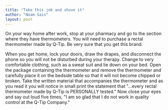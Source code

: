 ```yaml
---
title: "Take this job and shove it"
author: "Noam Sain"
layout: post
---
```


On your way home after work, stop at your pharmacy and go to the section where they have thermometers. You will need to purchase a rectal thermometer made by Q-Tip. Be very sure that you get this brand.

When you get home, lock your doors, draw the drapes, and disconnect the phone so you will not be disturbed during your therapy. Change to very comfortable clothing, such as a sweat suit and lie down on your bed. Open the package containing the thermometer and remove the thermometer and carefully place it on the bedside table so that it will not become chipped or broken. Take the written material that accompanies the thermometer and as you read it you will notice in small print the statement that "…every rectal thermometer made by Q-Tip is PERSONALLY tested." Now close your eyes and say out loud five times, "I am so glad that I do not work in quality control at the Q-Tip Company."